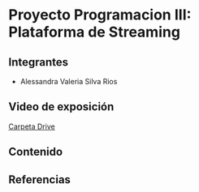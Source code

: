 # Proyecto Programacion III: Plataforma de Streaming

## Integrantes

* Alessandra Valeria Silva Rios

## Video de exposición

[Carpeta Drive](https://drive.google.com/drive/folders/1NbzkfU-JEB9smz_uqPJJqI2CYd8MNO5s?usp=drive_link)

## Contenido

## Referencias

